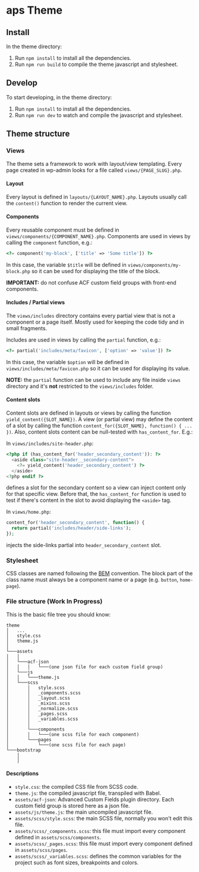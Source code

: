 # aps Theme

## Install

In the theme directory:

1. Run `npm install` to install all the dependencies.
2. Run `npm run build` to compile the theme javascript and stylesheet.

## Develop

To start developing, in the theme directory:

1. Run `npm install` to install all the dependencies.
2. Run `npm run dev` to watch and compile the javascript and stylesheet.

## Theme structure

### Views

The theme sets a framework to work with layout/view templating. Every page created in wp-admin looks for a file called `views/{PAGE_SLUG}.php`.

#### Layout

Every layout is defined in `layouts/{LAYOUT_NAME}.php`. Layouts usually call the `content()` function to render the current view.

#### Components

Every reusable component must be defined in `views/components/{COMPONENT_NAME}.php`. Components are used in views by calling the `component` function, e.g.:

```php
<?= component('my-block', ['title' => 'Some title']) ?>
```

In this case, the variable `$title` will be defined in `views/components/my-block.php` so it can be used for displaying the title of the block.

**IMPORTANT:** do not confuse ACF custom field groups with front-end components.

#### Includes / Partial views

The `views/includes` directory contains every partial view that is not a component or a page itself. Mostly used for keeping the code tidy and in small fragments.

Includes are used in views by calling the `partial` function, e.g.:

```php
<?= partial('includes/meta/favicon', ['option' => 'value']) ?>
```

In this case, the variable `$option` will be defined in `views/includes/meta/favicon.php` so it can be used for displaying its value.

**NOTE:** the `partial` function can be used to include any file inside `views` directory and it's **not** restricted to the `views/includes` folder.

#### Content slots

Content slots are defined in layouts or views by calling the function `yield_content({SLOT_NAME})`. A view (or partial view) may define the content of a slot by calling the function `content_for({SLOT_NAME}, function() { ... })`. Also, content slots content can be null-tested with `has_content_for`. E.g.:

In `views/includes/site-header.php`:

```php
<?php if (has_content_for('header_secondary_content')): ?>
  <aside class="site-header__secondary-content">
    <?= yield_content('header_secondary_content') ?>
  </aside>
<?php endif ?>
```

defines a slot for the secondary content so a view can inject content only for that specific view. Before that, the `has_content_for` function is used to test if there's content in the slot to avoid displaying the `<aside>` tag.

In `views/home.php`:

```php
content_for('header_secondary_content', function() {
  return partial('includes/header/side-links');
});
```

injects the side-links partial into `header_secondary_content` slot.

### Stylesheet

CSS classes are named following the [BEM](http://getbem.com/introduction/) convention. The block part of the class name must always be a component name or a page (e.g. `button`, `home-page`).

### File structure (Work In Progress)

This is the basic file tree you should know:

```plain
theme
│   ...
│   style.css
│   theme.js
│
└───assets
│   │
│   └───acf-json
│   │   │   └───(one json file for each custom field group)
│   └───js
│   │   └───theme.js
│   └───scss
│       │   style.scss
│       │   _components.scss
│       │   _layout.scss
│       │   _mixins.scss
│       │   _normalize.scss
│       │   _pages.scss
│       │   _variables.scss
│       │
│       └───components
│       │   └───(one scss file for each component)
│       └───pages
│           └───(one scss file for each page)
└───bootstrap
    │
    │
```

#### Descriptions

* `style.css`: the compiled CSS file from SCSS code.
* `theme.js`: the compiled javascript file, transpiled with Babel.
* `assets/acf-json`: Advanced Custom Fields plugin directory. Each custom field group is stored here as a json file.
* `assets/js/theme.js`: the main uncompiled javascript file.
* `assets/scss/style.scss`: the main SCSS file, normally you won't edit this file.
* `assets/scss/_components.scss`: this file must import every component defined in `assets/scss/components`.
* `assets/scss/_pages.scss`: this file must import every component defined in `assets/scss/pages`.
* `assets/scss/_variables.scss`: defines the common variables for the project such as font sizes, breakpoints and colors.
